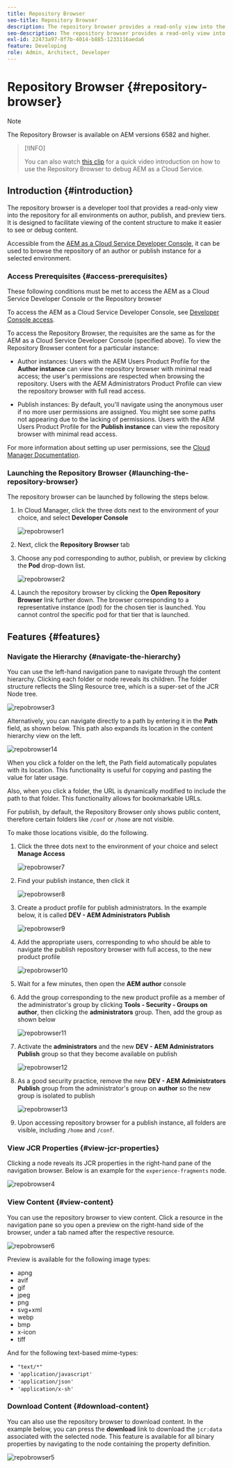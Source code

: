 ```yaml
---
title: Repository Browser
seo-title: Repository Browser
description: The repository browser provides a read-only view into the repository for all environments on author, publish, and preview tiers.
seo-description: The repository browser provides a read-only view into the repository for all environments on author, publish, and preview tiers.
exl-id: 22473a97-8f7b-4014-b885-1233116aeda6
feature: Developing
role: Admin, Architect, Developer
---
```

# Repository Browser {#repository-browser}

>[!NOTE]
>
>The Repository Browser is available on AEM versions 6582 and higher.

>[!INFO]
>
>You can also watch [this clip](https://experienceleague.adobe.com/docs/experience-manager-learn/cloud-service/debugging/debugging-aem-as-a-cloud-service/repository-browser.html) for a quick video introduction on how to use the Repository Browser to debug AEM as a Cloud Service.

## Introduction {#introduction}

The repository browser is a developer tool that provides a read-only view into the repository for all environments on author, publish, and preview tiers. It is designed to facilitate viewing of the content structure to make it easier to see or debug content.

Accessible from the [AEM as a Cloud Service Developer Console](/help/implementing/developing/introduction/development-guidelines.md#crxde-lite-and-developer-console), it can be used to browse the repository of an author or publish instance for a selected environment.

### Access Prerequisites {#access-prerequisites}

These following conditions must be met to access the AEM as a Cloud Service Developer Console or the Repository browser

To access the AEM as a Cloud Service Developer Console, see [Developer Console access](https://experienceleague.adobe.com/en/docs/experience-manager-learn/cloud-service/debugging/debugging-aem-as-a-cloud-service/developer-console#developer-console-access).

To access the Repository Browser, the requisites are the same as for the AEM as a Cloud Service Developer Console (specified above). To view the Repository Browser content for a particular instance:

* Author instances: Users with the AEM Users Product Profile for the **Author instance** can view the repository browser with minimal read access; the user's permissions are respected when browsing the repository. Users with the AEM Administrators Product Profile can view the repository browser with full read access.

* Publish instances: By default, you'll navigate using the anonymous user if no more user permissions are assigned. You might see some paths not appearing due to the lacking of permissions. Users with the AEM Users Product Profile for the **Publish instance** can view the repository browser with minimal read access.

For more information about setting up user permissions, see the [Cloud Manager Documentation](https://experienceleague.adobe.com/docs/experience-manager-cloud-manager/content/requirements/users-and-roles.html).

### Launching the Repository Browser {#launching-the-repository-browser}

The repository browser can be launched by following the steps below.

1. In Cloud Manager, click the three dots next to the environment of your choice, and select **Developer Console**

   ![repobrowser1](/help/implementing/developing/tools/assets/repobrowser1.png)

1. Next, click the **Repository Browser** tab   
1. Choose any pod corresponding to author, publish, or preview by clicking the **Pod** drop-down list.

   ![repobrowser2](/help/implementing/developing/tools/assets/repobrowser2.png)

1. Launch the repository browser by clicking the **Open Repository Browser** link further down. The browser corresponding to a representative instance (pod) for the chosen tier is launched. You cannot control the specific pod for that tier that is launched.

## Features {#features}

### Navigate the Hierarchy {#navigate-the-hierarchy}

You can use the left-hand navigation pane to navigate through the content hierarchy. Clicking each folder or node reveals its children. The folder structure reflects the Sling Resource tree, which is a super-set of the JCR Node tree.

![repobrowser3](/help/implementing/developing/tools/assets/repobrowser3.png)

Alternatively, you can navigate directly to a path by entering it in the **Path** field, as shown below. This path also expands its location in the content hierarchy view on the left.

![repobrowser14](/help/implementing/developing/tools/assets/repobrowser14.png)

When you click a folder on the left, the Path field automatically populates with its location. This functionality is useful for copying and pasting the value for later usage.

Also, when you click a folder, the URL is dynamically modified to include the path to that folder. This functionality allows for bookmarkable URLs.

For publish, by default, the Repository Browser only shows public content, therefore certain folders like `/conf` or `/home` are not visible. 

To make those locations visible, do the following.

1. Click the three dots next to the environment of your choice and select **Manage Access**

   ![repobrowser7](/help/implementing/developing/tools/assets/repobrowser7.png)

1. Find your publish instance, then click it

   ![repobrowser8](/help/implementing/developing/tools/assets/repobrowser8.png)

1. Create a product profile for publish administrators. In the example below, it is called **DEV - AEM Administrators Publish**

   ![repobrowser9](/help/implementing/developing/tools/assets/repobrowser9.png)

1. Add the appropriate users, corresponding to who should be able to navigate the publish repository browser with full access, to the new product profile

   ![repobrowser10](/help/implementing/developing/tools/assets/repobrowser10.png)

1. Wait for a few minutes, then open the **AEM author** console
1. Add the group corresponding to the new product profile as a member of the administrator's group by clicking **Tools - Security - Groups on author**, then clicking the **administrators** group. Then, add the group as shown below

   ![repobrowser11](/help/implementing/developing/tools/assets/repobrowser11.png)

1. Activate the **administrators** and the new **DEV - AEM Administrators Publish** group so that they become available on publish

   ![repobrowser12](/help/implementing/developing/tools/assets/repobrowser12.png)

1. As a good security practice, remove the new **DEV - AEM Administrators Publish** group from the administrator's group on **author** so the new group is isolated to publish 

   ![repobrowser13](/help/implementing/developing/tools/assets/repobrowser13.png)

1. Upon accessing repository browser for a publish instance, all folders are visible, including `/home` and `/conf`.

### View JCR Properties {#view-jcr-properties}

Clicking a node reveals its JCR properties in the right-hand pane of the navigation browser. Below is an example for the `experience-fragments` node.

![repobrowser4](/help/implementing/developing/tools/assets/repobrowser41.png)

### View Content {#view-content}

You can use the repository browser to view content. Click a resource in the navigation pane so you open a preview on the right-hand side of the browser, under a tab named after the respective resource.

![repobrowser6](/help/implementing/developing/tools/assets/repobrowser61.png)

Preview is available for the following image types:

* apng
* avif
* gif
* jpeg
* png
* svg+xml
* webp
* bmp
* x-icon
* tiff

And for the following text-based mime-types:

* `"text/*"`
* `'application/javascript'`
* `'application/json'`
* `'application/x-sh'`

### Download Content {#download-content}

You can also use the repository browser to download content. In the example below, you can press the **download** link to download the `jcr:data` associated with the selected node. This feature is available for all binary properties by navigating to the node containing the property definition.

![repobrowser5](/help/implementing/developing/tools/assets/repobrowser52.png)
